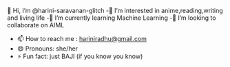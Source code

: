 👋 Hi, I’m @harini-saravanan-glitch
-👀 I’m interested in anime,reading,writing and living life
-🌱 I’m currently learning Machine Learning
-💞️ I’m looking to collaborate on AIML
- 📫 How to reach me : hariniradhu@gmail.com
- 😄 Pronouns: she/her
- ⚡ Fun fact: just BAJI (if you know you know)



